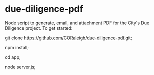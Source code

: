 # due-diligence-pdf
Node script to generate, email, and attachment PDF for the City's Due Diligence project. To get started:


git clone https://github.com/CORaleigh/due-diligence-pdf.git;


npm install;


cd app;


node server.js;
